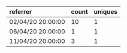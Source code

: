 | referrer          | count | uniques |
| :---------------- | :---- | :------ |
| 02/04/20 20:00:00 | 10    | 1       |
| 06/04/20 20:00:00 | 1     | 1       |
| 11/04/20 20:00:00 | 3     | 1       |